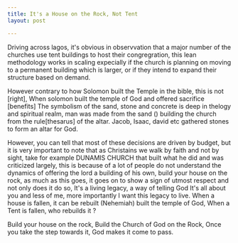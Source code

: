 ```yaml
---
title: It's a House on the Rock, Not Tent
layout: post

---
```



Driving across lagos, it's obvious in observvation that a major number of the churches use tent buildings to host their congregration, this lean 
methodology works in scaling expecially if the church is planning on moving to a permanent building which is larger, or if they intend to expand their structure based on demand.

However contrary to how Solomon built the Temple in the bible, this is not [right], When solomon built the temple of God and offered sacrifice [benefits]
The symbolism of the sand, stone and concrete is deep in thelogy and spiritual realm, man was made from the sand () building the church from the rule[thesarus] of the altar. 
Jacob, Isaac, david etc gathered stones to form an altar for God.

However, you can tell that most of these decisions are driven by budget, but it is very important to note that as Christains we walk by faith and not by sight, take for example DUNAMIS CHURCH that built what he did and was criticized largely, this is because of a lot of people do not understand the dynamics of offering the lord a building of his own, build your house on the rock, as much as this goes, it goes on to show a sign of utmost respect and not only does it do so, 
It's a living legacy, a way of telling God It's all about you and less of me, more importantly I want this legacy to live.
When a house is fallen, it can be rebuilt (Nehemiah) built the temple of God, When a Tent is fallen, who rebuilds it ?

Build your house on the rock, Build the Church of God on the Rock, Once you take the step towards it, God makes it come to pass.
